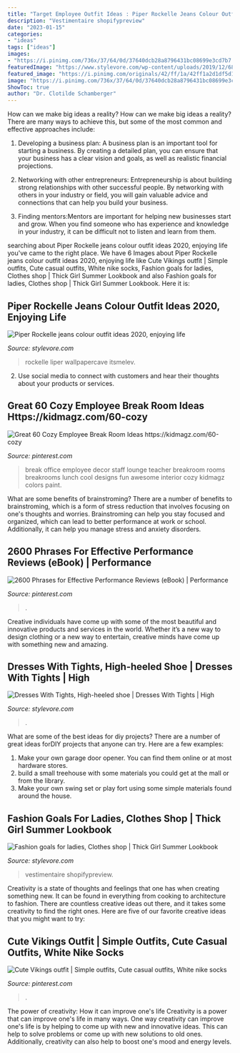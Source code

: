 ```yaml
---
title: "Target Employee Outfit Ideas : Piper Rockelle Jeans Colour Outfit Ideas 2020, Enjoying Life"
description: "Vestimentaire shopifypreview"
date: "2023-01-15"
categories:
- "ideas"
tags: ["ideas"]
images:
- "https://i.pinimg.com/736x/37/64/0d/37640dcb28a8796431bc08699e3cd7b7.jpg"
featuredImage: "https://www.stylevore.com/wp-content/uploads/2019/12/682450ee44f2b43eea2722e06478b9d4.jpg"
featured_image: "https://i.pinimg.com/originals/42/ff/1a/42ff1a2d1df5d104ca7d160673aacb8c.jpg"
image: "https://i.pinimg.com/736x/37/64/0d/37640dcb28a8796431bc08699e3cd7b7.jpg"
ShowToc: true
author: "Dr. Clotilde Schamberger"
---
```



How can we make big ideas a reality?
How can we make big ideas a reality? There are many ways to achieve this, but some of the most common and effective approaches include:
1. Developing a business plan: A business plan is an important tool for starting a business. By creating a detailed plan, you can ensure that your business has a clear vision and goals, as well as realistic financial projections.

2. Networking with other entrepreneurs: Entrepreneurship is about building strong relationships with other successful people. By networking with others in your industry or field, you will gain valuable advice and connections that can help you build your business.

3. Finding mentors:Mentors are important for helping new businesses start and grow. When you find someone who has experience and knowledge in your industry, it can be difficult not to listen and learn from them.


	

		
searching about Piper Rockelle jeans colour outfit ideas 2020, enjoying life you've came to the right place. We have 6 Images about Piper Rockelle jeans colour outfit ideas 2020, enjoying life like Cute Vikings outfit | Simple outfits, Cute casual outfits, White nike socks, Fashion goals for ladies, Clothes shop | Thick Girl Summer Lookbook and also Fashion goals for ladies, Clothes shop | Thick Girl Summer Lookbook. Here it is:
		
    
## Piper Rockelle Jeans Colour Outfit Ideas 2020, Enjoying Life

<img loading=lazy src="https://www.stylevore.com/wp-content/uploads/2020/03/81269195_482285299151354_2287110451035908503_n.jpg" onerror="this.onerror=null;this.src='https://tse1.mm.bing.net/th?id=OIP.B9ZNoQIi4LDiOEbr7QMSvgHaJQ&amp;pid=15.1';" alt="Piper Rockelle jeans colour outfit ideas 2020, enjoying life">

_Source: stylevore.com_

>rockelle liper wallpapercave itsmelev. 

	

2. Use social media to connect with customers and hear their thoughts about your products or services.

    
## Great 60 Cozy Employee Break Room Ideas Https://kidmagz.com/60-cozy

<img loading=lazy src="https://i.pinimg.com/originals/42/ff/1a/42ff1a2d1df5d104ca7d160673aacb8c.jpg" onerror="this.onerror=null;this.src='https://tse2.mm.bing.net/th?id=OIP.7Xl8kEq0C92dmnzjZAeBgAHaLH&amp;pid=15.1';" alt="Great 60 Cozy Employee Break Room Ideas https://kidmagz.com/60-cozy">

_Source: pinterest.com_

>break office employee decor staff lounge teacher breakroom rooms breakrooms lunch cool designs fun awesome interior cozy kidmagz colors paint. 

	

What are some benefits of brainstroming?
There are a number of benefits to brainstroming, which is a form of stress reduction that involves focusing on one's thoughts and worries. Brainstroming can help you stay focused and organized, which can lead to better performance at work or school. Additionally, it can help you manage stress and anxiety disorders.

    
## 2600 Phrases For Effective Performance Reviews (eBook) | Performance

<img loading=lazy src="https://i.pinimg.com/736x/37/64/0d/37640dcb28a8796431bc08699e3cd7b7.jpg" onerror="this.onerror=null;this.src='https://tse1.mm.bing.net/th?id=OIP.VxBG_kgk24eTkqpw4WzjhAHaLn&amp;pid=15.1';" alt="2600 Phrases for Effective Performance Reviews (eBook) | Performance">

_Source: pinterest.com_

>. 

	

Creative individuals have come up with some of the most beautiful and innovative products and services in the world. Whether it’s a new way to design clothing or a new way to entertain, creative minds have come up with something new and amazing.

    
## Dresses With Tights, High-heeled Shoe | Dresses With Tights | High

<img loading=lazy src="https://www.stylevore.com/wp-content/uploads/2019/12/17a4fa823e4e9cd6e44e6c88cf69deb8.jpg" onerror="this.onerror=null;this.src='https://tse2.mm.bing.net/th?id=OIP.vFWJU-hQ47bYqFX-OYRC0wHaLH&amp;pid=15.1';" alt="Dresses With Tights, High-heeled shoe | Dresses With Tights | High">

_Source: stylevore.com_

>. 

	

What are some of the best ideas for diy projects?
There are a number of great ideas forDIY projects that anyone can try. Here are a few examples: 
1. Make your own garage door opener. You can find them online or at most hardware stores.
2. build a small treehouse with some materials you could get at the mall or from the library.
3. Make your own swing set or play fort using some simple materials found around the house.

    
## Fashion Goals For Ladies, Clothes Shop | Thick Girl Summer Lookbook

<img loading=lazy src="https://www.stylevore.com/wp-content/uploads/2019/12/682450ee44f2b43eea2722e06478b9d4.jpg" onerror="this.onerror=null;this.src='https://tse1.mm.bing.net/th?id=OIP.Fm7DYSEMRZXPyI3Csn2DtAHaJg&amp;pid=15.1';" alt="Fashion goals for ladies, Clothes shop | Thick Girl Summer Lookbook">

_Source: stylevore.com_

>vestimentaire shopifypreview. 

	

Creativity is a state of thoughts and feelings that one has when creating something new. It can be found in everything from cooking to architecture to fashion. There are countless creative ideas out there, and it takes some creativity to find the right ones. Here are five of our favorite creative ideas that you might want to try: 

    
## Cute Vikings Outfit | Simple Outfits, Cute Casual Outfits, White Nike Socks

<img loading=lazy src="https://i.pinimg.com/736x/63/66/32/636632e474b0cf525d4d05f287fe3215.jpg" onerror="this.onerror=null;this.src='https://tse1.mm.bing.net/th?id=OIP.AIvjh3kuCA2gPcKoMcYUFgHaOs&amp;pid=15.1';" alt="Cute Vikings outfit | Simple outfits, Cute casual outfits, White nike socks">

_Source: pinterest.com_

>. 

	

The power of creativity: How it can improve one's life
Creativity is a power that can improve one's life in many ways. One way creativity can improve one's life is by helping to come up with new and innovative ideas. This can help to solve problems or come up with new solutions to old ones. Additionally, creativity can also help to boost one's mood and energy levels.

